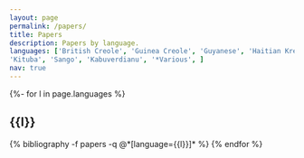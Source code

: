 ```yaml
---
layout: page
permalink: /papers/
title: Papers
description: Papers by language.
languages: ['British Creole', 'Guinea Creole', 'Guyanese', 'Haitian Kreyol', 'Mauritian Creole', 'Nigerian Pidgin', 'Singlish', 'West African Pidgin', 'Jamaican Creole English', 'Guadeloupean Creole', 'Antillean Creole', 'Krio', 'Cameroonian Pidgin', 'Seychelles Creole',
'Kituba', 'Sango', 'Kabuverdianu', '*Various', ]
nav: true
---
```

<div class="publications">

{%- for l in page.languages %}
  <h2 class="language">{{l}}</h2>
  {% bibliography -f papers -q @*[language={{l}}]* %}
{% endfor %}

</div>
